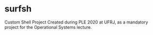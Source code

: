 # surfsh
Custom Shell Project
Created during PLE 2020 at UFRJ, as a mandatory project for the Operational Systems lecture.
